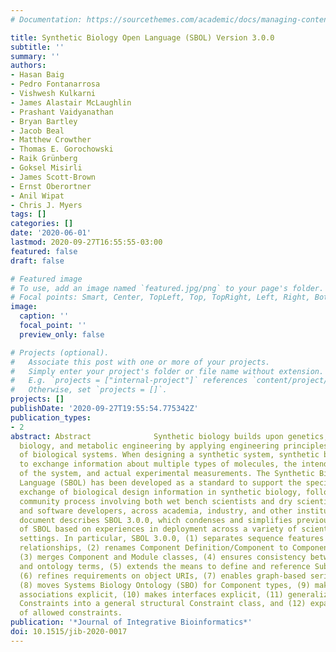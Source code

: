 ```yaml
---
# Documentation: https://sourcethemes.com/academic/docs/managing-content/

title: Synthetic Biology Open Language (SBOL) Version 3.0.0
subtitle: ''
summary: ''
authors:
- Hasan Baig
- Pedro Fontanarrosa
- Vishwesh Kulkarni
- James Alastair McLaughlin
- Prashant Vaidyanathan
- Bryan Bartley
- Jacob Beal
- Matthew Crowther
- Thomas E. Gorochowski
- Raik Grünberg
- Goksel Misirli
- James Scott-Brown
- Ernst Oberortner
- Anil Wipat
- Chris J. Myers
tags: []
categories: []
date: '2020-06-01'
lastmod: 2020-09-27T16:55:55-03:00
featured: false
draft: false

# Featured image
# To use, add an image named `featured.jpg/png` to your page's folder.
# Focal points: Smart, Center, TopLeft, Top, TopRight, Left, Right, BottomLeft, Bottom, BottomRight.
image:
  caption: ''
  focal_point: ''
  preview_only: false

# Projects (optional).
#   Associate this post with one or more of your projects.
#   Simply enter your project's folder or file name without extension.
#   E.g. `projects = ["internal-project"]` references `content/project/deep-learning/index.md`.
#   Otherwise, set `projects = []`.
projects: []
publishDate: '2020-09-27T19:55:54.775342Z'
publication_types:
- 2
abstract: Abstract              Synthetic biology builds upon genetics, molecular
  biology, and metabolic engineering by applying engineering principles to the design
  of biological systems. When designing a synthetic system, synthetic biologists need
  to exchange information about multiple types of molecules, the intended behavior
  of the system, and actual experimental measurements. The Synthetic Biology Open
  Language (SBOL) has been developed as a standard to support the specification and
  exchange of biological design information in synthetic biology, following an open
  community process involving both wet bench scientists and dry scientific modelers
  and software developers, across academia, industry, and other institutions. This
  document describes SBOL 3.0.0, which condenses and simplifies previous versions
  of SBOL based on experiences in deployment across a variety of scientific and industrial
  settings. In particular, SBOL 3.0.0, (1) separates sequence features from part/sub-part
  relationships, (2) renames Component Definition/Component to Component/Sub-Component,
  (3) merges Component and Module classes, (4) ensures consistency between data model
  and ontology terms, (5) extends the means to define and reference Sub-Components,
  (6) refines requirements on object URIs, (7) enables graph-based serialization,
  (8) moves Systems Biology Ontology (SBO) for Component types, (9) makes all sequence
  associations explicit, (10) makes interfaces explicit, (11) generalizes Sequence
  Constraints into a general structural Constraint class, and (12) expands the set
  of allowed constraints.
publication: '*Journal of Integrative Bioinformatics*'
doi: 10.1515/jib-2020-0017
---
```

